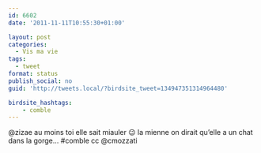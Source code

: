 ```yaml
---
id: 6602
date: '2011-11-11T10:55:30+01:00'

layout: post
categories:
  - Vis ma vie
tags:
  - tweet
format: status
publish_social: no
guid: 'http://tweets.local/?birdsite_tweet=134947351314964480'

birdsite_hashtags:
    - comble
---
```


@zizae au moins toi elle sait miauler 😉 la mienne on dirait qu’elle a un chat dans la gorge… #comble cc @cmozzati